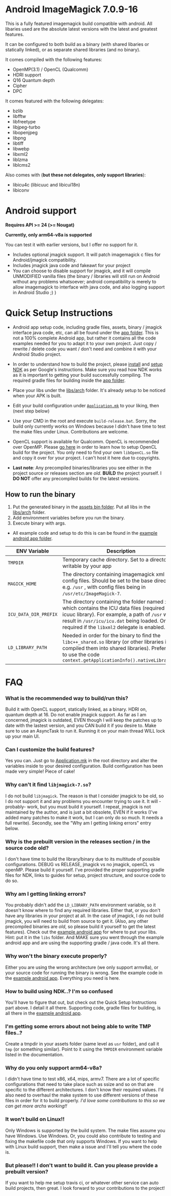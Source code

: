 
# Android ImageMagick 7.0.9-16
This is a fully featured imagemagick build compatible with android. All libaries used are the absolute latest versions with the latest and greatest features.

It can be configured to both build as a binary (with shared libaries or statically linked), or as separate shared libraries (and no binary).

It comes compiled with the following features:

- OpenMP(3.1) / OpenCL (Qualcomm)
- HDRI support
- Q16 Quantum depth
- Cipher
- DPC

It comes featured with the following delegates:

 - bzlib
 - libfftw
 - libfreetype
 - libjpeg-turbo
 - libopenjpeg
 - libpng
 - libtiff
 - libwebp
 - libxml2
 - liblzma
 - liblcms2

Also comes with (**but these not delegates, only support libraries**):
- libicu4c (libicuuc and libicui18n)
- libiconv

# Android support

**Requires API >= 24 (>= Nougat)**

**Currently, only arm64-v8a is supported**

You can test it with earlier versions, but I offer no support for it.

- Includes optional jmagick support. It will patch imagemagick c files for Android/jmagick compatibility.
- Includes jmagick java code and fakeawt for your project
- You can choose to disable support for jmagick, and it will compile UNMODIFIED vanilla files (the binary / libraries will still run on Android without any problems whatsoever; android compatibility is merely to allow imagemagick to interface with java code, and also logging support in Android Studio ;) )

# Quick Setup Instructions

- Android app setup code, including gradle files, assets, binary / jmagick interface java code, etc, can all be found under the [app folder](https://github.com/cherryleafroad/Android-ImageMagick7/tree/master/libjmagick-7/android/app). This is not a 100% complete Android app, but rather it contains all the code examples needed for you to adapt it to your own project. Just copy / rewrite / delete code you want / don't need and combine it with your Android Studio project.
- In order to understand how to build the project, please [install](https://developer.android.com/studio/projects/install-ndk) and [setup NDK](https://developer.android.com/ndk/guides) as per Google's instructions. Make sure you read how NDK works as it is important to getting your build successfully compiling. The required gradle files for building inside the [app folder](https://github.com/cherryleafroad/Android-ImageMagick7/tree/master/libjmagick-7/android/app).
- Place your libs under the [libs/arch](https://github.com/cherryleafroad/Android-ImageMagick7/tree/master/libjmagick-7/android/app/libs/arm64-v8a) folder. It's already setup to be noticed when your APK is built.
- Edit your build configuration under [`Application.mk`](https://github.com/cherryleafroad/Android-ImageMagick7/blob/master/Application.mk) to your liking, then (next step below)
- Use your CMD in the root and execute `build-release.bat`. Sorry, the build only currently works on Windows because I didn't have time to test the make files under Linux. Contributions are welcome.

- OpenCL support is available for Qualcomm. OpenCL is recommended over OpenMP. Please [go here](https://github.com/cherryleafroad/Android-ImageMagick7/tree/master/libopencl/qualcomm/lib) in order to learn how to setup OpenCL build for the project. You only need to find your own `libOpenCL.so` file and copy it over for your project. I can't host it here due to copyrights.

- **Last note**: Any precompiled binaries/libraries you see either in the project source or releases section are *old*. **BUILD** the project yourself. I **DO NOT** offer any precompiled builds for the latest versions.

## How to run the binary

1. Put the generated binary in the [assets bin folder](https://github.com/cherryleafroad/Android-ImageMagick7/tree/master/libjmagick-7/android/app/src/main/assets/usr/bin/arm64-v8a). Put all libs in the [libs/arch](https://github.com/cherryleafroad/Android-ImageMagick7/tree/master/libjmagick-7/android/app/libs/arm64-v8a) folder.
2. Add environment variables before you run the binary.
3. Execute binary with args.

- All example code and setup to do this is can be found in the [example android app folder](https://github.com/cherryleafroad/Android-ImageMagick7/tree/master/libjmagick-7/android).

| ENV Variable | Description | Example Value |
|--|--|--|
|`TMPDIR`|Temporary cache directory. Set to a directory writable by your app|`/data/data/com.myapp/files/TMP`|
|`MAGICK_HOME`|The directory containing imagemagick xml config files. Should be set to the base directory, e.g. `/usr` , with config files being in `/usr/etc/ImageMagick-7`.| `/data/data/com.myapp/files/usr`|
|`ICU_DATA_DIR_PREFIX`|The directory containing the folder named `icu` which contains the ICU data files (required by icuuc library). For example, a path of `/usr` will result in `/usr/icu/icu.dat` being loaded. Only required if the `libxml2` delegate is enabled.|`/data/data/com.myapp/files/usr`|
|`LD_LIBRARY_PATH`|Needed in order for the binary to find the `libc++_shared.so` library (or other libraries if you compiled them into shared libraries). Preferable to use the code `context.getApplicationInfo().nativeLibraryDir`|`/data/data/com.myapp/files/usr/lib/arm64-v8a`|

# FAQ

### What is the recommended way to build/run this?

Build it with OpenCL support, statically linked, as a binary. HDRI on, quantum depth at 16. Do not enable jmagick support. As far as I am concerned, jmagick is outdated, EVEN though I will keep the patches up to date with the lastest version, and you CAN build it if you desire to. Make sure to use an AsyncTask to run it. Running it on your main thread WILL lock up your main UI.

### Can I customize the build features?

Yes you can. Just go to [Application.mk](https://github.com/cherryleafroad/Android-ImageMagick7/blob/master/Application.mk) in the root directory and alter the variables inside to your desired configuration. Build configuration has been made very simple! Piece of cake!

### Why can't it find `libjmagick-7.so`?

I do not build `libjmagick`. The reason is that I consider jmagick to be old, so I do not support it and any problems you encounter trying to use it. It will -probably- work, but you must build it yourself. I repeat, jmagick is not maintained by the author, and is just a bit obsolete, EVEN if it works (I've added many patches to make it work, but I can only do so much. It needs a full rewrite). Secondly, see the "Why am I getting linking errors" entry below.

### Why is the prebuilt version in the releases section / in the source code old?

I don't have time to build the library/binary due to its multitude of possible configurations. DEBUG vs RELEASE, jmagick vs no jmagick, openCL vs openMP. Please build it yourself. I've provided the proper supporting gradle files for NDK, links to guides for setup, project structure, and source code to do so.

### Why am I getting linking errors?

You probably didn't add the `LD_LIBRARY_PATH` environment variable, so it doesn't know where to find any required libraries. Either that, or you don't have any libraries in your project at all. In the case of jmagick, I do not build jmagick, you will need to build from source to get it. (Also, any other precompiled binaries are *old*, so please build it yourself to get the latest features). Check out the [example android app](https://github.com/cherryleafroad/Android-ImageMagick7/tree/master/libjmagick-7/android) for where to put your libs. Hint: put it in the `libs` folder. And MAKE sure you went through the example android app and are using the supporting gradle / java code. It's all there.

### Why won't the binary execute properly?

Either you are using the wrong architecture (we only support armv8a), or your source code for running the binary is wrong. See the example code in the [example android app](https://github.com/cherryleafroad/Android-ImageMagick7/tree/master/libjmagick-7/android). Everything you need is here.

### How to build using NDK..? I'm so confused

You'll have to figure that out, but check out the Quick Setup Instructions part above. I detail it all there. Supporting code, gradle files for building, is all there in the [example android app](https://github.com/cherryleafroad/Android-ImageMagick7/tree/master/libjmagick-7/android).

### I'm getting some errors about not being able to write TMP files..?

Create a tmpdir in your assets folder (same level as `usr` folder), and call it `tmp` (or something similar). Point to it using the `TMPDIR` environment variable listed in the documentation.

### Why do you only support arm64-v8a?

I didn't have time to test x86, x64, mips, armv7. There are a lot of specific configurations that need to take place such as ssize and so on that are specific to the different architectures. I don't know their required values. I'd also need to overhaul the make system to use different versions of these files in order for it to build properly. *I'd love some contributions to this so we can get more archs working!!*

### It won't build on Linux!!

Only Windows is supported by the build system. The make files assume you have Windows. Use Windows. Or, you could also contribute to testing and fixing the makefile code that only supports Windows. If you want to help with Linux build support, then make a issue and I'll tell you where the code is.

### But please!! I don't want to build it. Can you please provide a prebuilt version?

If you want to help me setup travis ci, or whatever other service can auto build projects, then great. I look forward to your contributions to the project!
